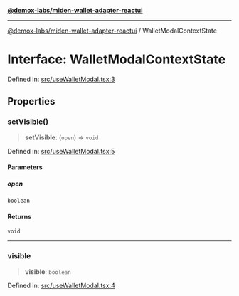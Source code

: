 [**@demox-labs/miden-wallet-adapter-reactui**](../README.md)

***

[@demox-labs/miden-wallet-adapter-reactui](../globals.md) / WalletModalContextState

# Interface: WalletModalContextState

Defined in: [src/useWalletModal.tsx:3](https://github.com/demox-labs/miden-wallet-adapter/blob/be204aed4a2fe464b8d3fb58a33af058b069dafd/packages/ui/src/useWalletModal.tsx#L3)

## Properties

### setVisible()

> **setVisible**: (`open`) => `void`

Defined in: [src/useWalletModal.tsx:5](https://github.com/demox-labs/miden-wallet-adapter/blob/be204aed4a2fe464b8d3fb58a33af058b069dafd/packages/ui/src/useWalletModal.tsx#L5)

#### Parameters

##### open

`boolean`

#### Returns

`void`

***

### visible

> **visible**: `boolean`

Defined in: [src/useWalletModal.tsx:4](https://github.com/demox-labs/miden-wallet-adapter/blob/be204aed4a2fe464b8d3fb58a33af058b069dafd/packages/ui/src/useWalletModal.tsx#L4)
